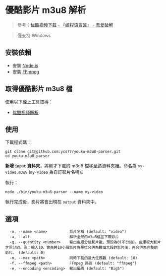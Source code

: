 # 優酷影片 m3u8 解析

> 參考：[优酷视频下载 - 『编程语言区』  - 吾爱破解](https://www.52pojie.cn/thread-571855-1-1.html)

> 僅支持 Windows

## 安裝依賴

* 安裝 [Node.js](https://nodejs.org/en/)
* 安裝 [FFmpeg](https://www.ffmpeg.org/download.html)

## 取得優酷影片 m3u8 檔

使用以下線上工具取得：

<!-- * [Tubeninja.Net](https://www.tubeninja.net/) -->
* [优酷视频解析](https://www.parsevideo.com/youku/)

## 使用

下載程式碼：

```
git clone git@github.com:ycs77/youku-m3u8-parser.git
cd youku-m3u8-parser
```

**新增 `input` 資料夾**，將剛才下載的 m3u8 檔移至該資料夾裡。命名為 `my-video.m3u8` (`my-video` 為自訂影片名稱)。

執行：

```
node ./bin/youku-m3u8-parser --name my-video
```

執行完成後，影片將會出現在 `output` 資料夾中。

## 選項

```
  -n, --name <name>          影片名稱 (default: "video")
  -a, --all                  解析全部的m3u8檔並下載影片
  -q, --quantity <number>    輸出處理分組影片數，預設為0(不分組)。處理較大影片才需分組，例：輸入10，會先將10小段影片為單位合併為數個大段的影片後，再合併為完整的影片。 (default: 0)
  -m, --max <path>           同時下載的最大任務數 (default: 10)
  -f, --ffmpeg <path>        FFmpeg 路徑 (default: "ffmpeg")
  -e, --encoding <encoding>  輸出編碼 (default: "Big5")
```
